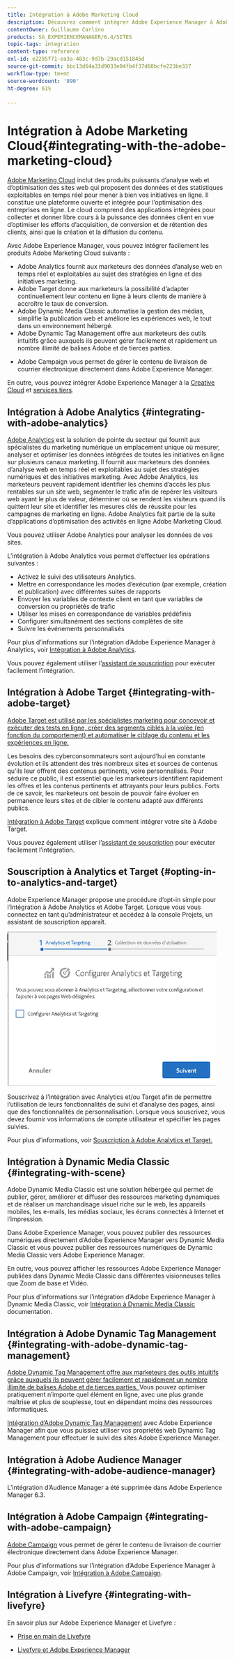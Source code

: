 ```yaml
---
title: Intégration à Adobe Marketing Cloud
description: Découvrez comment intégrer Adobe Experience Manager à Adobe Marketing Cloud.
contentOwner: Guillaume Carlino
products: SG_EXPERIENCEMANAGER/6.4/SITES
topic-tags: integration
content-type: reference
exl-id: e2295f71-ea3a-483c-9d7b-29acd151845d
source-git-commit: bbc13d64a33d9033e04fb4f37d60bcfe223be337
workflow-type: tm+mt
source-wordcount: '890'
ht-degree: 61%

---
```


# Intégration à Adobe Marketing Cloud{#integrating-with-the-adobe-marketing-cloud}

[Adobe Marketing Cloud](https://www.adobe.com/solutions/digital-marketing.html) inclut des produits puissants d’analyse web et d’optimisation des sites web qui proposent des données et des statistiques exploitables en temps réel pour mener à bien vos initiatives en ligne. Il constitue une plateforme ouverte et intégrée pour l’optimisation des entreprises en ligne. Le cloud comprend des applications intégrées pour collecter et donner libre cours à la puissance des données client en vue d’optimiser les efforts d’acquisition, de conversion et de rétention des clients, ainsi que la création et la diffusion du contenu.

Avec Adobe Experience Manager, vous pouvez intégrer facilement les produits Adobe Marketing Cloud suivants :

* Adobe Analytics fournit aux marketeurs des données d’analyse web en temps réel et exploitables au sujet des stratégies en ligne et des initiatives marketing.
* Adobe Target donne aux marketeurs la possibilité d’adapter continuellement leur contenu en ligne à leurs clients de manière à accroître le taux de conversion.
* Adobe Dynamic Media Classic automatise la gestion des médias, simplifie la publication web et améliore les expériences web, le tout dans un environnement hébergé.
* Adobe Dynamic Tag Management offre aux marketeurs des outils intuitifs grâce auxquels ils peuvent gérer facilement et rapidement un nombre illimité de balises Adobe et de tierces parties.
<!-- Search&Promote was end of life September 1, 2022. * Adobe Search&Promote gives marketers the ability to control and optimize the search results on their sites. -->
* Adobe Campaign vous permet de gérer le contenu de livraison de courrier électronique directement dans Adobe Experience Manager.

En outre, vous pouvez intégrer Adobe Experience Manager à la [Creative Cloud](/help/assets/aem-cc-integration-best-practices.md) et [services tiers](/help/sites-administering/third-party-services.md).

## Intégration à Adobe Analytics  {#integrating-with-adobe-analytics}

[Adobe Analytics](https://www.omniture.com/en/products/analytics/sitecatalyst) est la solution de pointe du secteur qui fournit aux spécialistes du marketing numérique un emplacement unique où mesurer, analyser et optimiser les données intégrées de toutes les initiatives en ligne sur plusieurs canaux marketing. Il fournit aux marketeurs des données d’analyse web en temps réel et exploitables au sujet des stratégies numériques et des initiatives marketing. Avec Adobe Analytics, les marketeurs peuvent rapidement identifier les chemins d’accès les plus rentables sur un site web, segmenter le trafic afin de repérer les visiteurs web ayant le plus de valeur, déterminer où se rendent les visiteurs quand ils quittent leur site et identifier les mesures clés de réussite pour les campagnes de marketing en ligne. Adobe Analytics fait partie de la suite d’applications d’optimisation des activités en ligne Adobe Marketing Cloud.

Vous pouvez utiliser Adobe Analytics pour analyser les données de vos sites.

L’intégration à Adobe Analytics vous permet d’effectuer les opérations suivantes :

* Activez le suivi des utilisateurs Analytics.
* Mettre en correspondance les modes d’exécution (par exemple, création et publication) avec différentes suites de rapports
* Envoyer les variables de contexte client en tant que variables de conversion ou propriétés de trafic
* Utiliser les mises en correspondance de variables prédéfinis
* Configurer simultanément des sections complètes de site
* Suivre les événements personnalisés

Pour plus d’informations sur l’intégration d’Adobe Experience Manager à Analytics, voir [Intégration à Adobe Analytics](/help/sites-administering/adobeanalytics.md).

Vous pouvez également utiliser l’[assistant de souscription](/help/sites-administering/opt-in.md) pour exécuter facilement l’intégration.

## Intégration à Adobe Target {#integrating-with-adobe-target}

[Adobe Target est utilisé par les spécialistes marketing pour concevoir et exécuter des tests en ligne, créer des segments ciblés à la volée (en fonction du comportement) et automatiser le ciblage du contenu et les expériences en ligne.](https://www.omniture.com/en/products/conversion/test-and-target)

Les besoins des cyberconsommateurs sont aujourd’hui en constante évolution et ils attendent des très nombreux sites et sources de contenus qu’ils leur offrent des contenus pertinents, voire personnalisés. Pour séduire ce public, il est essentiel que les marketeurs identifient rapidement les offres et les contenus pertinents et attrayants pour leurs publics. Forts de ce savoir, les marketeurs ont besoin de pouvoir faire évoluer en permanence leurs sites et de cibler le contenu adapté aux différents publics.

[Intégration à Adobe Target](/help/sites-administering/target.md) explique comment intégrer votre site à Adobe Target.

Vous pouvez également utiliser l’[assistant de souscription](/help/sites-administering/opt-in.md) pour exécuter facilement l’intégration.

## Souscription à Analytics et Target {#opting-in-to-analytics-and-target}

Adobe Experience Manager propose une procédure d’opt-in simple pour l’intégration à Adobe Analytics et Adobe Target. Lorsque vous vous connectez en tant qu’administrateur et accédez à la console Projets, un assistant de souscription apparaît.

![chlimage_1-107](assets/chlimage_1-107.png)

Souscrivez à l’intégration avec Analytics et/ou Target afin de permettre l’utilisation de leurs fonctionnalités de suivi et d’analyse des pages, ainsi que des fonctionnalités de personnalisation. Lorsque vous souscrivez, vous devez fournir vos informations de compte utilisateur et spécifier les pages suivies.

Pour plus d’informations, voir [Souscription à Adobe Analytics et Target.](/help/sites-administering/opt-in.md)

## Intégration à Dynamic Media Classic {#integrating-with-scene}

Adobe Dynamic Media Classic est une solution hébergée qui permet de publier, gérer, améliorer et diffuser des ressources marketing dynamiques et de réaliser un marchandisage visuel riche sur le web, les appareils mobiles, les e-mails, les médias sociaux, les écrans connectés à Internet et l’impression.

Dans Adobe Experience Manager, vous pouvez publier des ressources numériques directement d’Adobe Experience Manager vers Dynamic Media Classic et vous pouvez publier des ressources numériques de Dynamic Media Classic vers Adobe Experience Manager.

En outre, vous pouvez afficher les ressources Adobe Experience Manager publiées dans Dynamic Media Classic dans différentes visionneuses telles que Zoom de base et Vidéo.

Pour plus d’informations sur l’intégration d’Adobe Experience Manager à Dynamic Media Classic, voir [Intégration à Dynamic Media Classic](/help/sites-administering/scene7.md) documentation.

## Intégration à Adobe Dynamic Tag Management {#integrating-with-adobe-dynamic-tag-management}

[Adobe Dynamic Tag Management offre aux marketeurs des outils intuitifs grâce auxquels ils peuvent gérer facilement et rapidement un nombre illimité de balises Adobe et de tierces parties. ](https://www.adobe.com/solutions/digital-marketing/dynamic-tag-management.html) Vous pouvez optimiser pratiquement n’importe quel élément en ligne, avec une plus grande maîtrise et plus de souplesse, tout en dépendant moins des ressources informatiques.

[Intégration d’Adobe Dynamic Tag Management](/help/sites-administering/dtm.md) avec Adobe Experience Manager afin que vous puissiez utiliser vos propriétés web Dynamic Tag Management pour effectuer le suivi des sites Adobe Experience Manager.

## Intégration à Adobe Audience Manager {#integrating-with-adobe-audience-manager}

L’intégration d’Audience Manager a été supprimée dans Adobe Experience Manager 6.3.

<!-- Search&Promote was end of life September 1, 2022. ## Integrating with Search&Promote {#integrating-with-search-promote} -->

<!-- Search&Promote was end of life September 1, 2022. Adobe Search&Promote enables marketers to optimize how visitors browse, find, compare, and select relevant products and content on web and mobile sites. Businesses can easily promote priority items based on business objectives and visitor intent, as well as automate merchandising and promotions activity by way of KPI-based triggers or metrics. -->

<!-- Search&Promote was end of life September 1, 2022. Adobe Search&Promote is a reliable and scalable hosted site search application, capable of scaling to millions of pages or products, for heavily visited online businesses ranging from retail to news sites. It offers unprecedented levels of marketer control and metrics-based relevance. -->

<!-- Search&Promote was end of life September 1, 2022. For information about integrating Adobe Experience Manager and Search&Promote, see [Integrating with Adobe Search&Promote](/help/sites-administering/search-and-promote.md). -->

## Intégration à Adobe Campaign {#integrating-with-adobe-campaign}

[Adobe Campaign](https://www.adobe.com/solutions/campaign-management.html) vous permet de gérer le contenu de livraison de courrier électronique directement dans Adobe Experience Manager.

Pour plus d’informations sur l’intégration d’Adobe Experience Manager à Adobe Campaign, voir [Intégration à Adobe Campaign](/help/sites-administering/campaignstandard.md).

## Intégration à Livefyre {#integrating-with-livefyre}

En savoir plus sur Adobe Experience Manager et Livefyre :

* [Prise en main de Livefyre](https://answers.livefyre.com/developers/getting-started)

* [Livefyre et Adobe Experience Manager](https://answers.livefyre.com/product/livefyre-for-adobe-experience-manager-aem/livefyre-for-adobe-experience-manager/)
